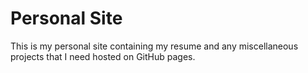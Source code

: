 # Personal Site
This is my personal site containing my resume and any miscellaneous projects that I need hosted on GitHub pages.
